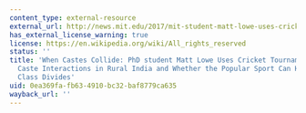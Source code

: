 ```yaml
---
content_type: external-resource
external_url: http://news.mit.edu/2017/mit-student-matt-lowe-uses-cricket-to-study-caste-relations-in-india-0720
has_external_license_warning: true
license: https://en.wikipedia.org/wiki/All_rights_reserved
status: ''
title: 'When Castes Collide: PhD student Matt Lowe Uses Cricket Tournaments to Explore
  Caste Interactions in Rural India and Whether the Popular Sport Can Help Bridge
  Class Divides'
uid: 0ea369fa-fb63-4910-bc32-baf8779ca635
wayback_url: ''
---
```

